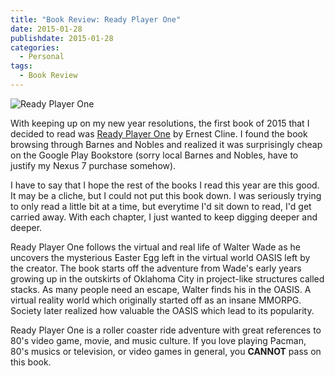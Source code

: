 ```yaml
---
title: "Book Review: Ready Player One"
date: 2015-01-28
publishdate: 2015-01-28
categories:
  - Personal
tags:
  - Book Review
---
```


![Ready Player One](https://encrypted.google.com/books/content/images/frontcover/FY_HWAcm10MC?fife=w300-rw)

With keeping up on my new year resolutions, the first book of 2015 that I decided to read was [Ready Player One](https://play.google.com/store/books/details/Ernest_Cline_Ready_Player_One?id=FY_HWAcm10MC) by Ernest Cline. I found the book browsing through Barnes and Nobles and realized it was surprisingly cheap on the Google Play Bookstore (sorry local Barnes and Nobles, have to justify my Nexus 7 purchase somehow).

I have to say that I hope the rest of the books I read this year are this good. It may be a cliche, but I could not put this book down. I was seriously trying to only read a little bit at a time, but everytime I'd sit down to read, I'd get carried away. With each chapter, I just wanted to keep digging deeper and deeper.

Ready Player One follows the virtual and real life of Walter Wade as he uncovers the mysterious Easter Egg left in the virtual world OASIS left by the creator. The book starts off the adventure from Wade's early years growing up in the outskirts of Oklahoma City in project-like structures called stacks. As many people need an escape, Walter finds his in the OASIS. A virtual reality world which originally started off as an insane MMORPG. Society later realized how valuable the OASIS which lead to its popularity.

Ready Player One is a roller coaster ride adventure with great references to 80's video game, movie, and music culture. If you love playing Pacman, 80's musics or television, or video games in general, you **CANNOT** pass on this book.
